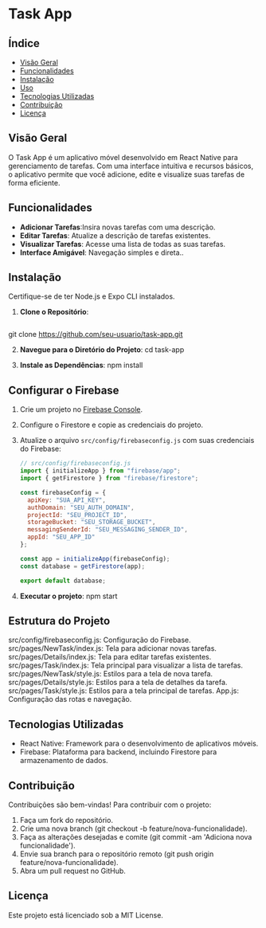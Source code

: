 # Task App

## Índice

- [Visão Geral](#visão-geral)
- [Funcionalidades](#funcionalidades)
- [Instalação](#instalação)
- [Uso](#uso)
- [Tecnologias Utilizadas](#tecnologias-utilizadas)
- [Contribuição](#contribuição)
- [Licença](#licença)

## Visão Geral

O Task App é um aplicativo móvel desenvolvido em React Native para gerenciamento de tarefas. Com uma interface intuitiva e recursos básicos, o aplicativo permite que você adicione, edite e visualize suas tarefas de forma eficiente.

## Funcionalidades

- **Adicionar Tarefas**:Insira novas tarefas com uma descrição.
- **Editar Tarefas**: Atualize a descrição de tarefas existentes.
- **Visualizar Tarefas**: Acesse uma lista de todas as suas tarefas.
- **Interface Amigável**: Navegação simples e direta..

## Instalação

Certifique-se de ter Node.js e Expo CLI instalados.

1. **Clone o Repositório**:
   ```bash
  git clone https://github.com/seu-usuario/task-app.git
  
2. **Navegue para o Diretório do Projeto**:
cd task-app

3. **Instale as Dependências**:
npm install

## Configurar o Firebase

1. Crie um projeto no [Firebase Console](https://console.firebase.google.com/).
2. Configure o Firestore e copie as credenciais do projeto.
3. Atualize o arquivo `src/config/firebaseconfig.js` com suas credenciais do Firebase:

   ```javascript
   // src/config/firebaseconfig.js
   import { initializeApp } from "firebase/app";
   import { getFirestore } from "firebase/firestore";

   const firebaseConfig = {
     apiKey: "SUA_API_KEY",
     authDomain: "SEU_AUTH_DOMAIN",
     projectId: "SEU_PROJECT_ID",
     storageBucket: "SEU_STORAGE_BUCKET",
     messagingSenderId: "SEU_MESSAGING_SENDER_ID",
     appId: "SEU_APP_ID"
   };

   const app = initializeApp(firebaseConfig);
   const database = getFirestore(app);

   export default database;

5. **Executar o projeto**:
npm start

## Estrutura do Projeto

src/config/firebaseconfig.js: Configuração do Firebase.
src/pages/NewTask/index.js: Tela para adicionar novas tarefas.
src/pages/Details/index.js: Tela para editar tarefas existentes.
src/pages/Task/index.js: Tela principal para visualizar a lista de tarefas.
src/pages/NewTask/style.js: Estilos para a tela de nova tarefa.
src/pages/Details/style.js: Estilos para a tela de detalhes da tarefa.
src/pages/Task/style.js: Estilos para a tela principal de tarefas.
App.js: Configuração das rotas e navegação.

## Tecnologias Utilizadas

- React Native: Framework para o desenvolvimento de aplicativos móveis.
- Firebase: Plataforma para backend, incluindo Firestore para armazenamento de dados.

## Contribuição

Contribuições são bem-vindas! Para contribuir com o projeto:
1. Faça um fork do repositório.
2. Crie uma nova branch (git checkout -b feature/nova-funcionalidade).
3. Faça as alterações desejadas e comite (git commit -am 'Adiciona nova funcionalidade').
4. Envie sua branch para o repositório remoto (git push origin feature/nova-funcionalidade).
5. Abra um pull request no GitHub.

## Licença
Este projeto está licenciado sob a MIT License.



